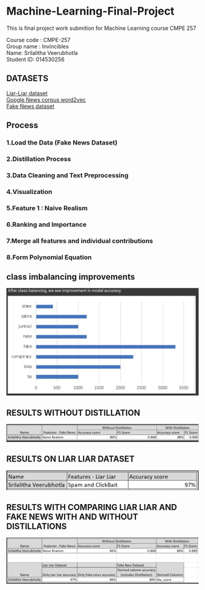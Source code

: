 # Machine-Learning-Final-Project

This is final project work submition for Machine Learning course CMPE 257

Course code : CMPE-257 <br>
Group name : Invincibles <br>
Name: Srilalitha Veerubhotla <br>
Student ID: 014530256 <br>

## DATASETS 
[Liar-Liar dataset](https://drive.google.com/open?id=1y3yYF5HHPhH7SyaPwPU9H5HApJzevsFK)<br>
[Google News corpus word2vec](https://s3.amazonaws.com/dl4j-distribution/GoogleNews-vectors-negative300.bin.gz)<br>
[Fake News dataset](https://www.kaggle.com/manasvik/spam-check/data)<br>

## Process
### 1.Load the Data (Fake News Dataset)
### 2.Distillation Process
### 3.Data Cleaning and Text Preprocessing
### 4.Visualization
### 5.Feature 1 : Naive Realism
### 6.Ranking and Importance
### 7.Merge all features and individual contributions
### 8.Form Polynomial Equation

## class imbalancing improvements
![alt text](https://github.com/srilalithaveerubhotla/Machine-Learning-Final-Project/blob/master/pictures/Screen%20Shot%202020-05-19%20at%206.18.40%20PM.png?raw=true)

## RESULTS WITHOUT DISTILLATION
![alt text](https://github.com/srilalithaveerubhotla/Machine-Learning-Final-Project/blob/master/pictures/Screen%20Shot%202020-05-19%20at%206.19.56%20PM.png?raw=true)

## RESULTS ON LIAR LIAR DATASET
![alt text](https://github.com/srilalithaveerubhotla/Machine-Learning-Final-Project/blob/master/pictures/Screen%20Shot%202020-05-19%20at%206.19.38%20PM.png?raw=true)

## RESULTS WITH COMPARING LIAR LIAR AND FAKE NEWS WITH AND WITHOUT DISTILLATIONS
![alt text](https://github.com/srilalithaveerubhotla/Machine-Learning-Final-Project/blob/master/pictures/Screen%20Shot%202020-05-19%20at%206.18.04%20PM.png?raw=true)
